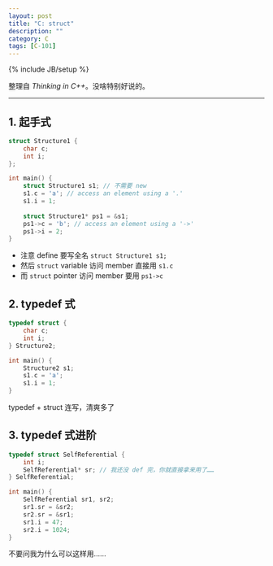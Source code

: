 ```yaml
---
layout: post
title: "C: struct"
description: ""
category: C
tags: [C-101]
---
```

{% include JB/setup %}

整理自 _Thinking in C++_。没啥特别好说的。

-----

## 1. 起手式

```cpp
struct Structure1 {
	char c;
	int i;
};

int main() {
	struct Structure1 s1; // 不需要 new
	s1.c = 'a'; // access an element using a '.'
	s1.i = 1;
	
	struct Structure1* ps1 = &s1;
	ps1->c = 'b'; // access an element using a '->'
	ps1->i = 2;
}
```

* 注意 define 要写全名 `struct Structure1 s1;`
* 然后 `struct` variable 访问 member 直接用 `s1.c`
* 而 `struct` pointer 访问 member 要用 `ps1->c`

## 2. typedef 式

```cpp
typedef struct {
	char c;
	int i;
} Structure2;

int main() {
	Structure2 s1;
	s1.c = 'a';
	s1.i = 1;
}
```

typedef + struct 连写，清爽多了

## 3. typedef 式进阶

```cpp
typedef struct SelfReferential {
	int i;
	SelfReferential* sr; // 我还没 def 完，你就直接拿来用了……
} SelfReferential;

int main() {
	SelfReferential sr1, sr2;
	sr1.sr = &sr2;
	sr2.sr = &sr1;
	sr1.i = 47;
	sr2.i = 1024;
}
```

不要问我为什么可以这样用……